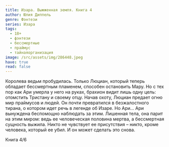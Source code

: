 ```yaml
---
title: Изара. Выжженная земля. Книга 4
author: Юлия Диппель
genre: Фэнтези
series: Изара
tags:
  - 18+
  - фэнтези
  - бессмертные
  - праймус
  - тайнаяорганизация
image: /src/assets/img/286448.jpeg
have: true
read: false
---
```

Королева ведьм пробудилась. Только Люциан, который теперь обладает бессмертным пламенем, способен остановить Мару. Но с тех пор как Ари умерла у него на руках, брахион видит лишь одну цель: отомстить Тристану и своему отцу. Начав охоту, Люциан предает огню мир праймусов и людей. Он почти превратился в безжалостного тирана, о котором идет речь в легенде об Изаре. Но Ари... Ари вынуждена беспомощно наблюдать за этим. Лишенная тела, она парит на этим миром: ведь ее человеческая половина мертва, а бессмертная сущность выжила. Никто не чувствует ее присутствия – никто, кроме человека, который ее убил. И он может сделать это снова.

Книга 4/6
